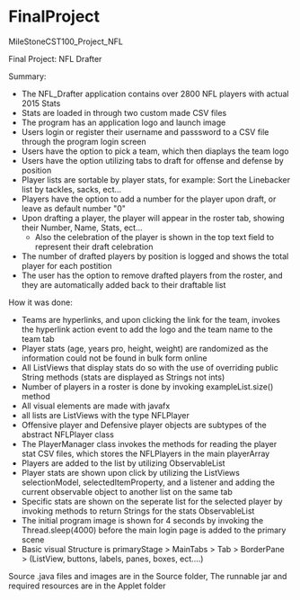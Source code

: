 # FinalProject
MileStoneCST100_Project_NFL


Final Project:  NFL Drafter 

Summary: 

- The NFL_Drafter application contains over 2800 NFL players with actual 2015 Stats
- Stats are loaded in through two custom made CSV files 
- The program has an application logo and launch image 
- Users login or register their username and passsword to a CSV file through the program login screen 
- Users have the option to pick a team, which then diaplays the team logo 
- Users have the option utilizing tabs to draft for offense and defense by position 
- Player lists are sortable by player stats, for example: Sort the Linebacker list by tackles, sacks, ect...
- Players have the option to add a number for the player upon draft, or leave as default number "0" 
- Upon drafting a player, the player will appear in the roster tab, showing their Number, Name, Stats, ect... 
     - Also the celebration of the player is shown in the top text field to represent their draft celebration 
- The number of drafted players by position is logged and shows the total player for each postition 
- The user has the option to remove drafted players from the roster, and they are automatically added back to their draftable list

How it was done: 

- Teams are hyperlinks, and upon clicking the link for the team, invokes the hyperlink action event to add the logo and the team name to the team tab 
- Player stats (age, years pro, height, weight) are randomized as the information could not be found in bulk form online
- All ListViews that display stats do so with the use of overriding public String methods (stats are displayed as Strings not ints) 
- Number of players in a roster is done by invoking exampleList.size() method 
- All visual elements are made with javafx
- all lists are ListViews with the type NFLPlayer
- Offensive player and Defensive player objects are subtypes of the abstract NFLPlayer class 
- The PlayerManager class invokes the methods for reading the player stat CSV files, which stores the NFLPlayers in the main     playerArray
- Players are added to the list by utilizing ObservableList<NFLPlayer> 
- Player stats are shown upon click by utilizing the ListViews selectionModel, selectedItemProperty, and a listener and adding the current observable object to another list on the same tab
- Specific stats are shown on the seperate list for the selected player by invoking methods to return Strings for the stats ObservableList<String> 
- The initial program image is shown for 4 seconds by invoking the Thread.sleep(4000) before the main login page is added to the primary scene 
- Basic visual Structure is primaryStage > MainTabs > Tab > BorderPane > (ListView, buttons, labels, panes, boxes, ect....) 
 

Source .java files and images are in the Source folder, 
The runnable jar and required resources are in the Applet folder






  
